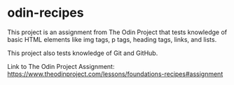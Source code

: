 # odin-recipes

This project is an assignment from The Odin Project that tests knowledge of basic HTML elements like img tags, p tags, heading tags, links, and lists.

This project also tests knowledge of Git and GitHub.

Link to The Odin Project Assignment: https://www.theodinproject.com/lessons/foundations-recipes#assignment


